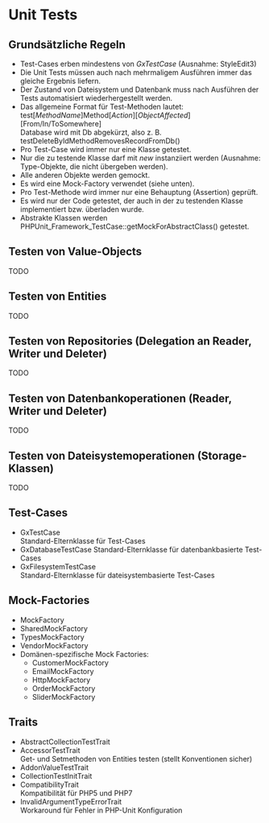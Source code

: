 # Unit Tests #

## Grundsätzliche Regeln ##

* Test-Cases erben mindestens von *GxTestCase* (Ausnahme: StyleEdit3)
* Die Unit Tests müssen auch nach mehrmaligem Ausführen immer das gleiche Ergebnis liefern.
* Der Zustand von Dateisystem und Datenbank muss nach Ausführen der Tests automatisiert wiederhergestellt werden.
* Das allgemeine Format für Test-Methoden lautet: test\[*MethodName*\]Method\[*Action*\]\[*ObjectAffected*\]\[From/In/ToSomewhere\]  
Database wird mit Db abgekürzt, also z. B. testDeleteByIdMethodRemovesRecordFromDb()
* Pro Test-Case wird immer nur eine Klasse getestet.
* Nur die zu testende Klasse darf mit *new* instanziiert werden (Ausnahme: Type-Objekte, die nicht übergeben werden).
* Alle anderen Objekte werden gemockt.
* Es wird eine Mock-Factory verwendet (siehe unten).
* Pro Test-Methode wird immer nur eine Behauptung (Assertion) geprüft.
* Es wird nur der Code getestet, der auch in der zu testenden Klasse implementiert bzw. überladen wurde.
* Abstrakte Klassen werden PHPUnit_Framework_TestCase::getMockForAbstractClass() getestet.

## Testen von Value-Objects ##

TODO

## Testen von Entities ##

TODO

## Testen von Repositories (Delegation an Reader, Writer und Deleter) ##

TODO

## Testen von Datenbankoperationen (Reader, Writer und Deleter) ##

TODO

## Testen von Dateisystemoperationen (Storage-Klassen) ##

TODO

## Test-Cases ##

* GxTestCase  
Standard-Elternklasse für Test-Cases
* GxDatabaseTestCase
Standard-Elternklasse für datenbankbasierte Test-Cases
* GxFilesystemTestCase  
Standard-Elternklasse für dateisystembasierte Test-Cases

## Mock-Factories ##

* MockFactory
* SharedMockFactory
* TypesMockFactory
* VendorMockFactory
* Domänen-spezifische Mock Factories:
  * CustomerMockFactory
  * EmailMockFactory
  * HttpMockFactory
  * OrderMockFactory
  * SliderMockFactory

## Traits ##

* AbstractCollectionTestTrait
* AccessorTestTrait  
Get- und Setmethoden von Entities testen (stellt Konventionen sicher)
* AddonValueTestTrait
* CollectionTestInitTrait
* CompatibilityTrait  
Kompatibilität für PHP5 und PHP7
* InvalidArgumentTypeErrorTrait  
Workaround für Fehler in PHP-Unit Konfiguration